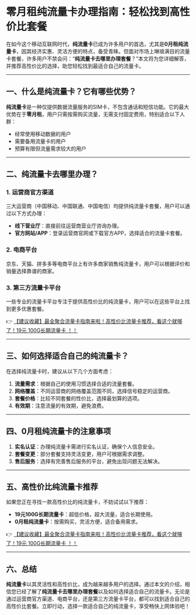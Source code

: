 # 零月租纯流量卡办理指南：轻松找到高性价比套餐

在如今这个移动互联网时代，**纯流量卡**已成为许多用户的首选，尤其是**0月租纯流量卡**，因其经济实惠、灵活方便的特点，备受青睐。但面对市场上琳琅满目的流量卡套餐，许多用户不禁会问：“**纯流量卡去哪里办理套餐**？”本文将为您详细解答，并推荐高性价比的选择，助您轻松找到最适合自己的流量卡。

---

## 一、什么是纯流量卡？它有哪些优势？

**纯流量卡**是一种仅提供数据流量服务的SIM卡，不包含通话和短信功能。它的最大优势在于**零月租**，用户只需按需购买流量，无需支付固定费用，特别适合以下人群：

- 经常使用移动数据的用户  
- 需要备用流量卡的用户  
- 预算有限但流量需求较大的用户  

---

## 二、纯流量卡去哪里办理？

### 1. 运营商官方渠道  
三大运营商（中国移动、中国联通、中国电信）均提供纯流量卡套餐，用户可以通过以下方式办理：  
- **线下营业厅**：直接前往运营商营业厅咨询办理。  
- **官方网站/APP**：登录运营商官网或下载官方APP，选择适合的流量卡套餐。  

### 2. 电商平台  
京东、天猫、拼多多等电商平台上有许多商家销售纯流量卡，用户可以根据评价和销量选择靠谱的商家。  

### 3. 第三方流量卡平台  
一些专业的流量卡平台专注于提供高性价比的纯流量卡，用户可以在这些平台上找到更多优惠套餐。  

👉 [【建议收藏】最全聚合流量卡指南来啦！高性价比流量卡推荐，看这个就够了！19元 100G长期流量卡 ！！](https://bit.ly/Liuliangka)

---

## 三、如何选择适合自己的纯流量卡？

在选择纯流量卡时，建议从以下几个方面考虑：  
1. **流量需求**：根据自己的使用习惯选择合适的流量套餐。  
2. **网络覆盖**：不同运营商的网络覆盖范围不同，选择信号稳定的运营商。  
3. **套餐价格**：比较不同套餐的性价比，选择最划算的选项。  
4. **有效期**：注意流量的有效期，避免浪费。  

---

## 四、0月租纯流量卡的注意事项

1. **实名认证**：办理纯流量卡需进行实名认证，确保个人信息安全。  
2. **套餐变更**：部分套餐支持灵活变更，用户可根据需求调整。  
3. **售后服务**：选择有完善售后服务的平台，避免出现问题无法解决。  

---

## 五、高性价比纯流量卡推荐

如果您正在寻找一款高性价比的纯流量卡，不妨试试以下推荐：  
- **19元100G长期流量卡**：超低价格，超大流量，适合长期使用。  
- **0月租纯流量卡**：按需购买，灵活方便，适合备用需求。  

👉 [【建议收藏】最全聚合流量卡指南来啦！高性价比流量卡推荐，看这个就够了！19元 100G长期流量卡 ！！](https://bit.ly/Liuliangka)

---

## 六、总结

**纯流量卡**以其灵活性和高性价比，成为越来越多用户的选择。通过本文的介绍，相信您已经了解了**纯流量卡去哪里办理套餐**以及如何选择适合自己的流量卡。无论是通过运营商官方渠道、电商平台，还是第三方流量卡平台，都可以找到适合自己的高性价比套餐。立即行动，选择一款适合自己的纯流量卡，享受畅快上网体验吧！